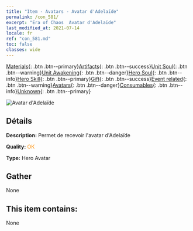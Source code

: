 ```yaml
---
title: "Item - Avatars - Avatar d'Adelaïde"
permalink: /con_581/
excerpt: "Era of Chaos  Avatar d'Adelaïde"
last_modified_at: 2021-07-14
locale: fr
ref: "con_581.md"
toc: false
classes: wide
---
```

 [Materials](/ItemsFR/){: .btn .btn--primary}[Artifacts](/ItemsFR/Artifacts/){: .btn .btn--success}[Unit Soul](/ItemsFR/UnitSoul/){: .btn .btn--warning}[Unit Awakening](/ItemsFR/UnitAwakening/){: .btn .btn--danger}[Hero Soul](/ItemsFR/HeroSoul/){: .btn .btn--info}[Hero Skill](/ItemsFR/HeroSkill/){: .btn .btn--primary}[Gift](/ItemsFR/Gift/){: .btn .btn--success}[Event related](/ItemsFR/Events/){: .btn .btn--warning}[Avatars](/ItemsFR/Avatars/){: .btn .btn--danger}[Consumables](/ItemsFR/Consumables/){: .btn .btn--info}[Unknown](/ItemsFR/Unknown/){: .btn .btn--primary}

 ![Avatar d'Adelaïde](/images/h/h_Adelaide1.jpg)

## Détails
 **Description:** Permet de recevoir l'avatar d'Adelaïde

 **Quality:** <span style="color: #FF8C00">OK</span>

 **Type:** Hero Avatar

## Gather

  None

## This item contains:

  None


